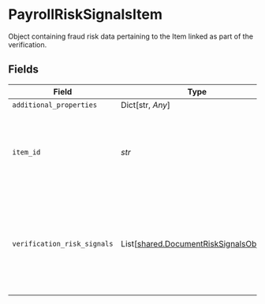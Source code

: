 # PayrollRiskSignalsItem

Object containing fraud risk data pertaining to the Item linked as part of the verification.


## Fields

| Field                                                                                         | Type                                                                                          | Required                                                                                      | Description                                                                                   |
| --------------------------------------------------------------------------------------------- | --------------------------------------------------------------------------------------------- | --------------------------------------------------------------------------------------------- | --------------------------------------------------------------------------------------------- |
| `additional_properties`                                                                       | Dict[str, *Any*]                                                                              | :heavy_minus_sign:                                                                            | N/A                                                                                           |
| `item_id`                                                                                     | *str*                                                                                         | :heavy_check_mark:                                                                            | The `item_id` of the Item associated with this webhook, warning, or error                     |
| `verification_risk_signals`                                                                   | List[[shared.DocumentRiskSignalsObject](../../models/shared/documentrisksignalsobject.md)]    | :heavy_check_mark:                                                                            | Array of payroll income document authenticity data retrieved for each of the user's accounts. |